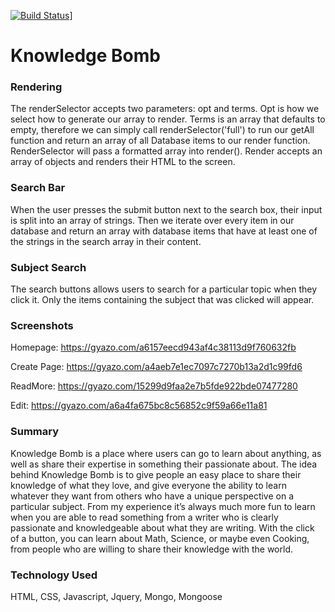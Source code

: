 [![Build Status](https://travis-ci.org/htwright/capstone-5-8.svg?branch=master)](https://travis-ci.org/htwright/capstone-5-8)]

# Knowledge Bomb

 ### Rendering  
The renderSelector accepts two parameters: opt and terms. Opt is how we select how to generate our array to render. Terms is an array that defaults to empty, therefore we can simply call renderSelector('full') to run our getAll function and return an array of all Database items to our render function. 
RenderSelector will pass a formatted array into render(). Render accepts an array of objects and renders their HTML to the screen.

### Search Bar
When the user presses the submit button next to the search box, their input is split into an array of strings.
Then we iterate over every item in our database and return an array with database items that have at least one of the strings in the search array in their content. 

### Subject Search
The search buttons allows users to search for a particular topic when they click it.  Only the items containing the subject that was clicked will appear.

### Screenshots 
Homepage: https://gyazo.com/a6157eecd943af4c38113d9f760632fb

Create Page: https://gyazo.com/a4aeb7e1ec7097c7270b13a2d1c99fd6

ReadMore: https://gyazo.com/15299d9faa2e7b5fde922bde07477280

Edit: https://gyazo.com/a6a4fa675bc8c56852c9f59a66e11a81

### Summary
Knowledge Bomb is a place where users can go to learn about anything, as well as share their expertise in something their passionate about. The idea behind Knowledge Bomb is to give people an easy place to share their knowledge of what they love, and give everyone the ability to learn whatever they want from others who have a unique perspective on a particular subject. From my experience it’s always much more fun to learn when you are able to read something from a writer who is clearly passionate and knowledgeable about what they are writing. With the click of a button, you can learn about Math, Science, or maybe even Cooking, from people who are willing to share their knowledge with the world. 

### Technology Used
HTML, CSS, Javascript, Jquery, Mongo, Mongoose
